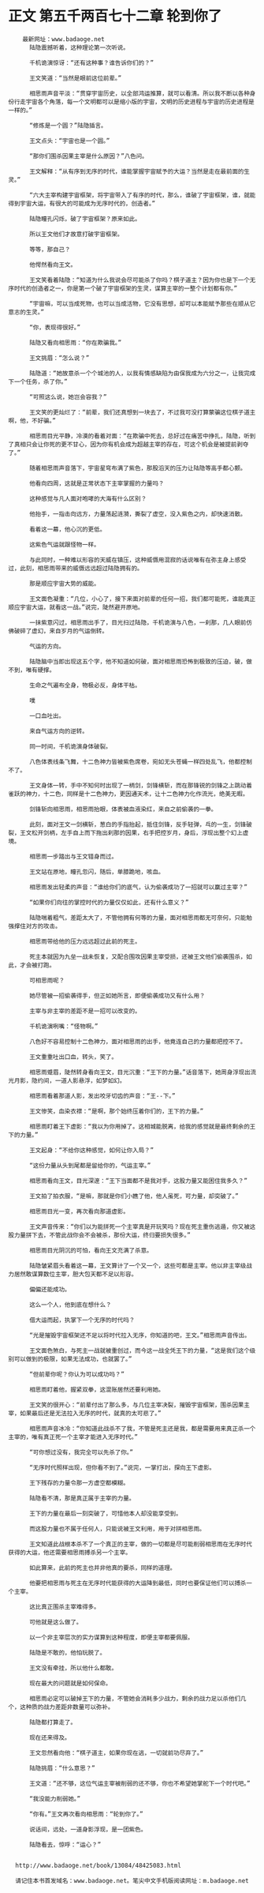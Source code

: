 # 正文 第五千两百七十二章 轮到你了
        最新网址：www.badaoge.net
          陆隐震撼听着，这种理论第一次听说。
      
          千机诡演惊讶：“还有这种事？谁告诉你们的？”
      
          王文笑道：“当然是眼前这位前辈。”
      
          相思雨声音平淡：“贯穿宇宙历史，以全部鸿运推算，就可以看清。所以我不断以各种身份行走宇宙各个角落，每一个文明都可以是缩小版的宇宙，文明的历史进程与宇宙的历史进程是一样的。”
      
          “修炼是一个圆？”陆隐插言。
      
          王文点头：“宇宙也是一个圆。”
      
          “那你们围杀因果主宰是什么原因？”八色问。
      
          王文解释：“从有序到无序的时代，谁能掌握宇宙赋予的大运？当然是走在最前面的生灵。”
      
          “六大主宰构建宇宙框架，将宇宙带入了有序的时代，那么，谁破了宇宙框架，谁，就能得到宇宙大运，有很大的可能成为无序时代的，创造者。”
      
          陆隐瞳孔闪烁，破了宇宙框架？原来如此。
      
          所以王文他们才故意打破宇宙框架。
      
          等等，那自己？
      
          他愕然看向王文。
      
          王文笑看着陆隐：“知道为什么我说会尽可能杀了你吗？棋子道主？因为你也是下一个无序时代的创造者之一，你是第一个破了宇宙框架的生灵，谋算主宰的一整个计划都有你。”
      
          “宇宙嘛，可以当成死物，也可以当成活物，它没有思想，却可以本能赋予那些在顺从它意志的生灵。”
      
          “你，表现得很好。”
      
          陆隐又看向相思雨：“你在欺骗我。”
      
          王文挑眉：“怎么说？”
      
          陆隐道：“她故意杀一个个城池的人，以我有情感缺陷为由保我成为六分之一，让我完成下一个任务，杀了你。”
      
          “可照这么说，她岂会容我？”
      
          王文笑的更灿烂了：“前辈，我们还真想到一块去了，不过我可没打算蒙骗这位棋子道主啊，他，不好骗。”
      
          相思雨目光平静，冷漠的看着对面：“在欺骗中死去，总好过在痛苦中挣扎，陆隐，听到了真相只会让你死的更不甘心，因为你有机会成为超越主宰的存在，可这个机会是被提前剥夺了。”
      
          随着相思雨声音落下，宇宙星穹布满了紫色，那股滔天的压力让陆隐等高手都心颤。
      
          他看向四周，这就是正常状态下主宰掌握的力量吗？
      
          这种感觉与凡人面对咆哮的大海有什么区别？
      
          他抬手，一指击向远方，力量荡起涟漪，撕裂了虚空，没入紫色之内，却快速消散。
      
          看着这一幕，他心沉的更低。
      
          这紫色气运就跟怪物一样。
      
          与此同时，一种难以形容的天威在镇压，这种威慑用混寂的话说唯有在弥主身上感受过，此刻，相思雨带来的威慑远远超过陆隐拥有的。
      
          那是顺应宇宙大势的威能。
      
          王文面色凝重：“几位，小心了，接下来面对前辈的任何一招，我们都可能死，谁能真正顺应宇宙大运，就看这一战。”说完，陡然避开原地。
      
          一抹紫意闪过，相思雨出手了，目光扫过陆隐，千机诡演与八色，一刹那，几人眼前仿佛破碎了虚幻，来自岁月的气运倒转。
      
          气运的方向。
      
          陆隐脑中当即出现这五个字，他不知道如何破，面对相思雨恐怖到极致的压迫，破，做不到，唯有硬撑。
      
          生命之气遍布全身，物极必反，身体干枯。
      
          噗
      
          一口血吐出。
      
          来自气运方向的逆转。
      
          同一时间，千机诡演身体破裂。
      
          八色体表线条飞舞，十二色神力皆被紫色席卷，宛如无头苍蝇一样四处乱飞，他都控制不了。
      
          王文身体一转，手中不知何时出现了一柄剑，剑锋横斩，而在那锋锐的剑锋之上跳动着雀跃的神力，十二色，同样是十二色神力，更因通天术，让十二色神力化作流光，绝美无暇。
      
          剑锋斩向相思雨，相思雨抬眼，体表被血液染红，来自之前偷袭的一拳。
      
          此刻，面对王文一剑横斩，葱白的手指抬起，抵住剑锋，反手轻弹，乓的一生，剑锋破裂，王文松开剑柄，左手自上而下拖出刹那的因果，右手把控岁月，身后，浮现出整个幻上虚境。
      
          相思雨一步踏出与王文错身而过。
      
          王文站在原地，瞳孔忽闪，随后，单膝跪地，咳血。
      
          相思雨发出轻柔的声音：“谁给你们的底气，认为偷袭成功了一招就可以赢过主宰？”
      
          “如果你们向往的掌控时代的力量仅仅如此，还有什么意义？”
      
          陆隐喘着粗气，差距太大了，不管他拥有何等的力量，面对相思雨都无可奈何，只能勉强撑住对方的攻击。
      
          相思雨带给他的压力远远超过此前的死主。
      
          死主本就因为九垒一战未恢复，又配合围攻因果主宰受损，还被王文他们偷袭围杀，如此，才会被打跑。
      
          可相思雨呢？
      
          她尽管被一招偷袭得手，但正如她所言，即便偷袭成功又有什么用？
      
          主宰与非主宰的差距不是一招可以改变的。
      
          千机诡演咧嘴：“怪物啊。”
      
          八色好不容易控制十二色神力，面对相思雨的出手，他竟连自己的力量都把控不了。
      
          王文重重吐出口血，转头，笑了。
      
          相思雨蹙眉，陡然转身看向王文，目光沉重：“王下的力量。”话音落下，她周身浮现出流光月影，隐约间，一道人影悬浮，如梦如幻。
      
          相思雨看着那道人影，发出咬牙切齿的声音：“王--下。”
      
          王文惨笑，血染衣襟：“是啊，那个始终压着你们的，王下的力量。”
      
          相思雨盯着王下虚影：“我以为你用掉了。这相城能脱离，给我的感觉就是最终剩余的王下的力量。”
      
          王文起身：“不给你这种感觉，如何让你入局？”
      
          “这份力量从头到尾都是留给你的，气运主宰。”
      
          相思雨看向王文，目光深邃：“王下当面都不是我对手，这股力量又能困住我多久？”
      
          王文拍了拍衣服，“是嘛，那就是你们小瞧了他，他人虽死，可力量，却突破了。”
      
          相思雨目光一变，再次看向那道虚影。
      
          王文声音传来：“你们以为能拼死一个主宰真是开玩笑吗？现在死主重伤逃遁，你又被这股力量拼下去，不管此战你会不会被杀，那份大运，终归要损失很多。”
      
          相思雨目光阴沉的可怕，看向王文充满了杀意。
      
          陆隐皱紧眉头看着这一幕，王文算计了一个又一个，这些可都是主宰。他以非主宰级战力居然敢谋算数位主宰，胆大包天都不足以形容。
      
          偏偏还能成功。
      
          这么一个人，他到底在想什么？
      
          借大运而起，执掌下一个无序的时代吗？
      
          “光是摧毁宇宙框架还不足以将时代拉入无序，你知道的吧，王文。”相思雨声音传出。
      
          王文面色煞白，与死主一战就被重创过，而今这一战全凭王下的力量，“这是我们这个级别可以做到的极限，如果无法成功，也就罢了。”
      
          “但前辈你呢？你认为可以成功吗？”
      
          相思雨盯着他，握紧双拳，这混账居然还要利用她。
      
          王文笑的很开心：“前辈付出了那么多，与几位主宰决裂，摧毁宇宙框架，围杀因果主宰，如果最后还是无法拉入无序的时代，就真的太可悲了。”
      
          相思雨声音冰冷：“你知道此战杀不了我，不管是死主还是我，都是需要用来真正杀一个主宰的，唯有真正死一个主宰才能进入无序时代。”
      
          “可你想过没有，我完全可以先杀了你。”
      
          “无序时代照样出现，但你看不到了。”说完，一掌打出，探向王下虚影。
      
          王下残存的力量令那一方虚空都模糊。
      
          陆隐看不清，那是真正属于主宰的力量。
      
          王下的力量在最后一刻突破了，可惜他本人却没能享受到。
      
          而这股力量也不属于任何人，只能说被王文利用，用于对拼相思雨。
      
          王文知道此战根本杀不了一个真正的主宰，做的一切都是尽可能削弱相思雨在无序时代获得的大运，他还需要相思雨搏杀另一个主宰。
      
          如此算来，此前的死主也并非他真的要杀，同样的道理。
      
          他要把相思雨与死主在无序时代能获得的大运降到最低，同时也要保证他们可以搏杀一个主宰。
      
          这比真正围杀主宰难得多。
      
          可他就是这么做了。
      
          以一个非主宰层次的实力谋算到这种程度，即便主宰都要佩服。
      
          陆隐是不敢的，他怕玩脱了。
      
          王文没有牵挂，所以他什么都敢。
      
          现在最大的问题就是如何保命。
      
          相思雨必定可以破掉王下的力量，不管她会消耗多少战力，剩余的战力足以杀他们几个，这种质的战力差距非数量可以弥补。
      
          陆隐都打算走了。
      
          现在还来得及。
      
          王文忽然看向他：“棋子道主，如果你现在逃，一切就前功尽弃了。”
      
          陆隐挑眉：“什么意思？”
      
          王文道：“还不够，这位气运主宰被削弱的还不够，你也不希望她掌舵下一个时代吧。”
      
          “我没能力削弱她。”
      
          “你有。”王文再次看向相思雨：“轮到你了。”
      
          说话间，远处，一道身影浮现，是一团紫色。
      
          陆隐看去，惊呼：“运心？”
      
      
      http://www.badaoge.net/book/13084/48425083.html
      
      请记住本书首发域名：www.badaoge.net。笔尖中文手机版阅读网址：m.badaoge.net